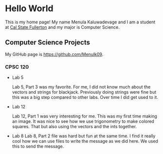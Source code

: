  # Hello World

This is my home page! My name Menula Kaluwadevage and I am a student at [Cal State Fullerton](http://www.fullerton.edu/) and my major is Computer Science.

## Computer Science Projects

My GitHub page is https://github.com/Menulk09.

### CPSC 120

* Lab 5

    Lab 5, Part 3 was my favorite. For me, I did not know much about the vectors and strings for blackjack. Previously doing strings were fine but this was a big step compared to other labs. Over time I did get used to it.

* Lab 12

    Lab 12, Part 1 was very interesting for me. This was my first time making an image. It was nice to see how we use trigonometry to make colored squares. That but also using the vectors and the ints together.

* Lab 8 
    Lab 8, Part 2 file was hard but fun at the same time. I find it really cool how we can use files to write the message as we did here. We used this to send the message.